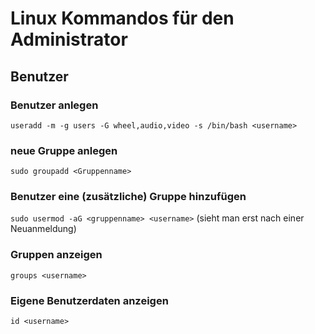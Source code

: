 # Linux Kommandos für den Administrator

## Benutzer

### Benutzer anlegen
`useradd -m -g users -G wheel,audio,video -s /bin/bash <username>`
### neue Gruppe anlegen
`sudo groupadd <Gruppenname>`

### Benutzer eine (zusätzliche) Gruppe hinzufügen
`sudo usermod -aG <gruppenname> <username>`
(sieht man erst nach einer Neuanmeldung)

### Gruppen anzeigen
`groups <username>`

### Eigene Benutzerdaten anzeigen
`id <username>`

